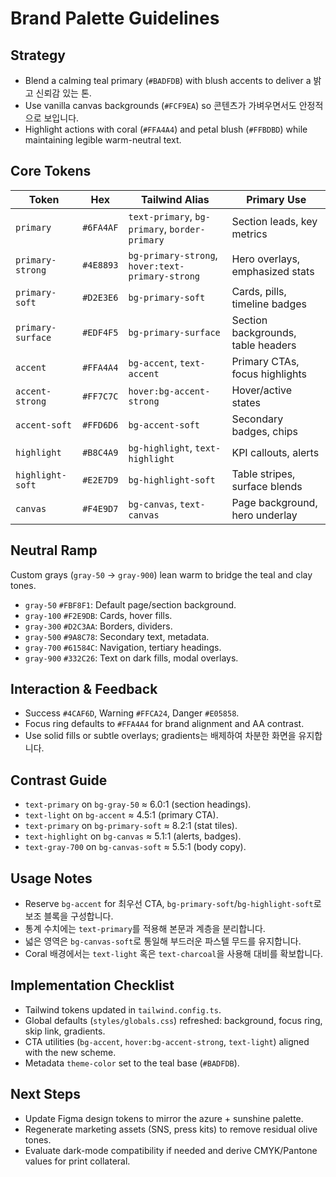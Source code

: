 # Brand Palette Guidelines

## Strategy
- Blend a calming teal primary (`#BADFDB`) with blush accents to deliver a 밝고 신뢰감 있는 톤.
- Use vanilla canvas backgrounds (`#FCF9EA`) so 콘텐츠가 가벼우면서도 안정적으로 보입니다.
- Highlight actions with coral (`#FFA4A4`) and petal blush (`#FFBDBD`) while maintaining legible warm-neutral text.

## Core Tokens
| Token | Hex | Tailwind Alias | Primary Use |
| --- | --- | --- | --- |
| `primary` | `#6FA4AF` | `text-primary`, `bg-primary`, `border-primary` | Section leads, key metrics |
| `primary-strong` | `#4E8893` | `bg-primary-strong`, `hover:text-primary-strong` | Hero overlays, emphasized stats |
| `primary-soft` | `#D2E3E6` | `bg-primary-soft` | Cards, pills, timeline badges |
| `primary-surface` | `#EDF4F5` | `bg-primary-surface` | Section backgrounds, table headers |
| `accent` | `#FFA4A4` | `bg-accent`, `text-accent` | Primary CTAs, focus highlights |
| `accent-strong` | `#FF7C7C` | `hover:bg-accent-strong` | Hover/active states |
| `accent-soft` | `#FFD6D6` | `bg-accent-soft` | Secondary badges, chips |
| `highlight` | `#B8C4A9` | `bg-highlight`, `text-highlight` | KPI callouts, alerts |
| `highlight-soft` | `#E2E7D9` | `bg-highlight-soft` | Table stripes, surface blends |
| `canvas` | `#F4E9D7` | `bg-canvas`, `text-canvas` | Page background, hero underlay |

## Neutral Ramp
Custom grays (`gray-50` → `gray-900`) lean warm to bridge the teal and clay tones.

- `gray-50` `#FBF8F1`: Default page/section background.
- `gray-100` `#F2E9DB`: Cards, hover fills.
- `gray-300` `#D2C3AA`: Borders, dividers.
- `gray-500` `#9A8C78`: Secondary text, metadata.
- `gray-700` `#61584C`: Navigation, tertiary headings.
- `gray-900` `#332C26`: Text on dark fills, modal overlays.

## Interaction & Feedback
- Success `#4CAF6D`, Warning `#FFCA24`, Danger `#E05858`.
- Focus ring defaults to `#FFA4A4` for brand alignment and AA contrast.
- Use solid fills or subtle overlays; gradients는 배제하여 차분한 화면을 유지합니다.

## Contrast Guide
- `text-primary` on `bg-gray-50` ≈ 6.0:1 (section headings).
- `text-light` on `bg-accent` ≈ 4.5:1 (primary CTA).
- `text-primary` on `bg-primary-soft` ≈ 8.2:1 (stat tiles).
- `text-highlight` on `bg-canvas` ≈ 5.1:1 (alerts, badges).
- `text-gray-700` on `bg-canvas-soft` ≈ 5.5:1 (body copy).

## Usage Notes
- Reserve `bg-accent` for 최우선 CTA, `bg-primary-soft`/`bg-highlight-soft`로 보조 블록을 구성합니다.
- 통계 수치에는 `text-primary`를 적용해 본문과 계층을 분리합니다.
- 넓은 영역은 `bg-canvas-soft`로 통일해 부드러운 파스텔 무드를 유지합니다.
- Coral 배경에서는 `text-light` 혹은 `text-charcoal`을 사용해 대비를 확보합니다.

## Implementation Checklist
- Tailwind tokens updated in `tailwind.config.ts`.
- Global defaults (`styles/globals.css`) refreshed: background, focus ring, skip link, gradients.
- CTA utilities (`bg-accent`, `hover:bg-accent-strong`, `text-light`) aligned with the new scheme.
- Metadata `theme-color` set to the teal base (`#BADFDB`).

## Next Steps
- Update Figma design tokens to mirror the azure + sunshine palette.
- Regenerate marketing assets (SNS, press kits) to remove residual olive tones.
- Evaluate dark-mode compatibility if needed and derive CMYK/Pantone values for print collateral.
